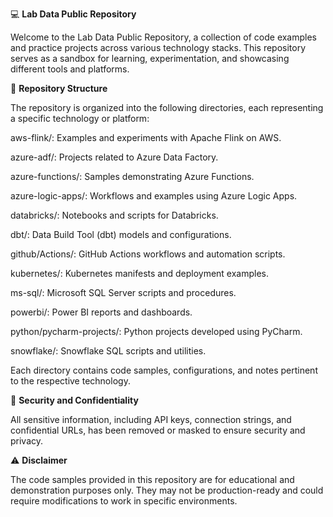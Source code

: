 💻 **Lab Data Public Repository**

Welcome to the Lab Data Public Repository, a collection of code examples and practice projects across various technology stacks. This repository serves as a sandbox for learning, experimentation, and showcasing different tools and platforms.

📁 **Repository Structure**

The repository is organized into the following directories, each representing a specific technology or platform:

aws-flink/: Examples and experiments with Apache Flink on AWS.

azure-adf/: Projects related to Azure Data Factory.

azure-functions/: Samples demonstrating Azure Functions.

azure-logic-apps/: Workflows and examples using Azure Logic Apps.

databricks/: Notebooks and scripts for Databricks.

dbt/: Data Build Tool (dbt) models and configurations.

github/Actions/: GitHub Actions workflows and automation scripts.

kubernetes/: Kubernetes manifests and deployment examples.

ms-sql/: Microsoft SQL Server scripts and procedures.

powerbi/: Power BI reports and dashboards.

python/pycharm-projects/: Python projects developed using PyCharm.

snowflake/: Snowflake SQL scripts and utilities.


Each directory contains code samples, configurations, and notes pertinent to the respective technology.

🔐 **Security and Confidentiality**

All sensitive information, including API keys, connection strings, and confidential URLs, has been removed or masked to ensure security and privacy.

⚠️ **Disclaimer**

The code samples provided in this repository are for educational and demonstration purposes only. They may not be production-ready and could require modifications to work in specific environments.
